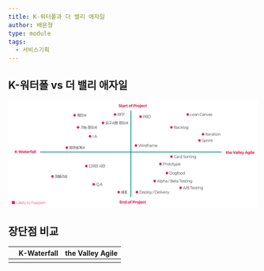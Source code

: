 ```yaml
---
title: K-워터폴과 더 밸리 애자일
author: 배문형
type: module
tags:
  - 서비스기획
---
```


## K-워터폴 vs 더 밸리 애자일

![](../attachments/ux-k_waterfall_the_valley_agile.png)

## 장단점 비교


|     | K-Waterfall | the Valley Agile |
| --- | ----------- | ---------------- |
|     |             |                  |
